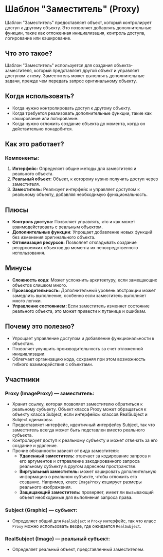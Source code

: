 # Шаблон "Заместитель" (Proxy)

Шаблон "Заместитель" предоставляет объект, который контролирует доступ к другому объекту. Это позволяет добавлять
дополнительные функции, такие как отложенная инициализация, контроль доступа, логирование или кэширование.

## Что это такое?

Шаблон "Заместитель" используется для создания объекта-заместителя, который представляет другой объект и управляет
доступом к нему. Заместитель может выполнять дополнительные задачи, прежде чем передать запрос оригинальному объекту.

## Когда использовать?

- Когда нужно контролировать доступ к другому объекту.
- Когда требуется реализовать дополнительные функции, такие как кэширование или логирование.
- Когда нужно отложить создание объекта до момента, когда он действительно понадобится.

## Как это работает?

### Компоненты:

1. **Интерфейс:** Определяет общие методы для заместителя и реального объекта.
2. **Реальный объект:** Объект, к которому нужно получить доступ через заместителя.
3. **Заместитель:** Реализует интерфейс и управляет доступом к реальному объекту, добавляя необходимую функциональность.

## Плюсы

- **Контроль доступа:** Позволяет управлять, кто и как может взаимодействовать с реальным объектом.
- **Дополнительные функции:** Упрощает добавление новых функций без изменения оригинального объекта.
- **Оптимизация ресурсов:** Позволяет откладывать создание ресурсоемких объектов до момента их непосредственного
  использования.

## Минусы

- **Сложность кода:** Может усложнить архитектуру, если замещающих объектов слишком много.
- **Производительность:** Дополнительный уровень абстракции может замедлить выполнение, особенно если заместитель
  выполняет много логики.
- **Управление состоянием:** Если заместитель изменяет состояние реального объекта, это может привести к путанице и
  ошибкам.

## Почему это полезно?

- Упрощает управление доступом и добавление функциональности к объектам.
- Позволяет улучшить производительность за счет отложенной инициализации.
- Облегчает организацию кода, сохраняя при этом возможность гибкого взаимодействия с объектами.

## Участники

### Proxy (ImageProxy) — заместитель:

- Хранит ссылку, которая позволяет заместителю обратиться к реальному субъекту. Объект класса Proxy может обращаться к
  объекту класса Subject, если интерфейсы классов RealSubject и Subject одинаковы.
- Предоставляет интерфейс, идентичный интерфейсу Subject, так что заместитель всегда может быть подставлен вместо
  реального субъекта.
- Контролирует доступ к реальному субъекту и может отвечать за его создание и удаление.
- Прочие обязанности зависят от вида заместителя:
    - **Удаленный заместитель:** отвечает за кодирование запроса и его аргументов и отправление закодированного запроса
      реальному субъекту в другом адресном пространстве.
    - **Виртуальный заместитель:** может кэшировать дополнительную информацию о реальном субъекте, чтобы отложить его
      создание. Например, класс `ImageProxy` кэширует размеры реального изображения.
    - **Защищающий заместитель:** проверяет, имеет ли вызывающий объект необходимые для выполнения запроса права.

### Subject (Graphic) — субъект:

- Определяет общий для `RealSubject` и `Proxy` интерфейс, так что класс `Proxy` можно использовать везде, где
  ожидается `RealSubject`.

### RealSubject (Image) — реальный субъект:

- Определяет реальный объект, представленный заместителем.
